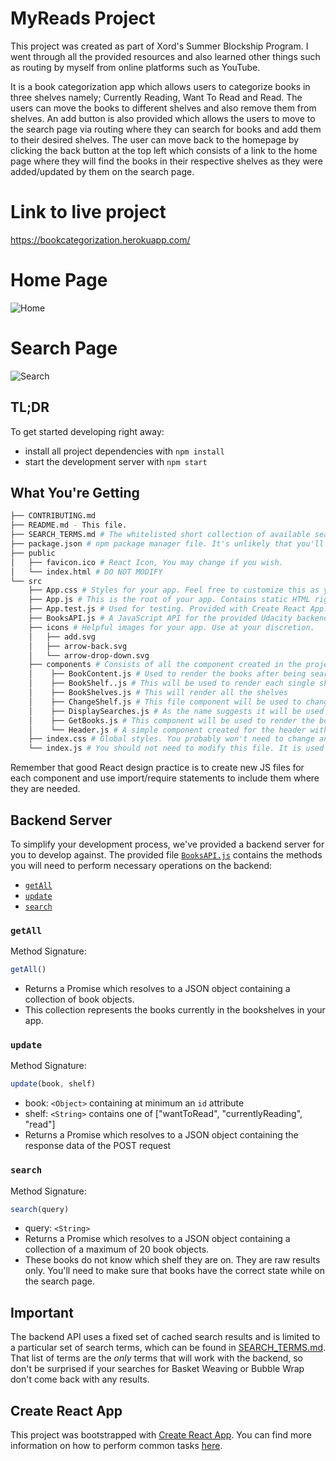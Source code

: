 # MyReads Project

This project was created as part of Xord's Summer Blockship Program. I went through all the provided resources and also learned other things such as routing by myself from online platforms such as YouTube. 

It is a book categorization app which allows users to categorize books in three shelves namely; Currently Reading, Want To Read and Read. The users can move the books to different shelves and also remove them from shelves. An add button is also provided which allows the users to move to the search page via routing where they can search for books and add them to their desired shelves. The user can move back to the homepage by clicking the back button at the top left which consists of a link to the home page where they will find the books in their respective shelves as they were added/updated by them on the search page.

# Link to live project

https://bookcategorization.herokuapp.com/

# Home Page

![Home](https://user-images.githubusercontent.com/60378949/130049808-dc6fe2cc-6303-4296-ab4f-59f831508f1c.PNG)

# Search Page

![Search](https://user-images.githubusercontent.com/60378949/130049852-f0f6fb0b-a5ac-4b8e-8b0f-94f0b42db502.PNG)

## TL;DR

To get started developing right away:

* install all project dependencies with `npm install`
* start the development server with `npm start`

## What You're Getting
```bash
├── CONTRIBUTING.md
├── README.md - This file.
├── SEARCH_TERMS.md # The whitelisted short collection of available search terms for you to use with your app.
├── package.json # npm package manager file. It's unlikely that you'll need to modify this.
├── public
│   ├── favicon.ico # React Icon, You may change if you wish.
│   └── index.html # DO NOT MODIFY
└── src
    ├── App.css # Styles for your app. Feel free to customize this as you desire.
    ├── App.js # This is the root of your app. Contains static HTML right now.
    ├── App.test.js # Used for testing. Provided with Create React App. Testing is encouraged, but not required.
    ├── BooksAPI.js # A JavaScript API for the provided Udacity backend. Instructions for the methods are below.
    ├── icons # Helpful images for your app. Use at your discretion.
    │   ├── add.svg
    │   ├── arrow-back.svg
    │   └── arrow-drop-down.svg
    ├── components # Consists of all the component created in the project
    │    ├── BookContent.js # Used to render the books after being searched
    │    ├── BookShelf..js # This will be used to render each single shelves
    │    ├── BookShelves.js # This will render all the shelves
    │    ├── ChangeShelf.js # This file component will be used to change the shelves of the books according to the users needs and will update the BooksAPI
    │    ├── DisplaySearches.js # As the name suggests it will be used to display the book fetched after a user searches them by entering a term on the search bar 
    │    ├── GetBooks.js # This component will be used to render the books that the users currently has in their shelves
    │    └── Header.js # A simple component created for the header with an assumption that menus might be added in the future
    ├── index.css # Global styles. You probably won't need to change anything here.
    └── index.js # You should not need to modify this file. It is used for DOM rendering only.
```

Remember that good React design practice is to create new JS files for each component and use import/require statements to include them where they are needed.

## Backend Server

To simplify your development process, we've provided a backend server for you to develop against. The provided file [`BooksAPI.js`](src/BooksAPI.js) contains the methods you will need to perform necessary operations on the backend:

* [`getAll`](#getall)
* [`update`](#update)
* [`search`](#search)

### `getAll`

Method Signature:

```js
getAll()
```

* Returns a Promise which resolves to a JSON object containing a collection of book objects.
* This collection represents the books currently in the bookshelves in your app.

### `update`

Method Signature:

```js
update(book, shelf)
```

* book: `<Object>` containing at minimum an `id` attribute
* shelf: `<String>` contains one of ["wantToRead", "currentlyReading", "read"]  
* Returns a Promise which resolves to a JSON object containing the response data of the POST request

### `search`

Method Signature:

```js
search(query)
```

* query: `<String>`
* Returns a Promise which resolves to a JSON object containing a collection of a maximum of 20 book objects.
* These books do not know which shelf they are on. They are raw results only. You'll need to make sure that books have the correct state while on the search page.

## Important
The backend API uses a fixed set of cached search results and is limited to a particular set of search terms, which can be found in [SEARCH_TERMS.md](SEARCH_TERMS.md). That list of terms are the _only_ terms that will work with the backend, so don't be surprised if your searches for Basket Weaving or Bubble Wrap don't come back with any results.

## Create React App

This project was bootstrapped with [Create React App](https://github.com/facebookincubator/create-react-app). You can find more information on how to perform common tasks [here](https://github.com/facebookincubator/create-react-app/blob/master/packages/react-scripts/template/README.md).
